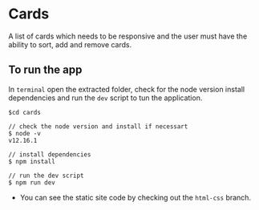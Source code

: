# Cards

A list of cards which needs to be responsive and the user must have the ability to sort, add and remove cards.

## To run the app

In `terminal` open the extracted folder, check for the node version install dependencies and run the `dev` script to tun the application.

```
$cd cards

// check the node version and install if necessart
$ node -v
v12.16.1

// install dependencies
$ npm install

// run the dev script
$ npm run dev
```

- You can see the static site code by checking out the `html-css` branch.
